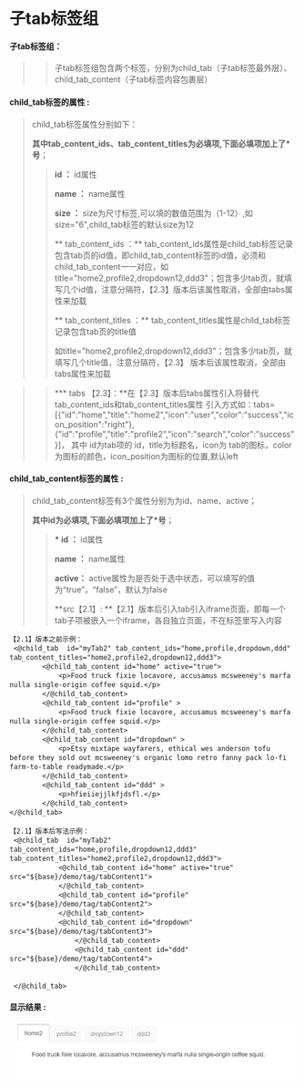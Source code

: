 # 子tab**标签组**

#### 子tab标签组：

> > 子tab标签组包含两个标签，分别为child\_tab（子tab标签最外层）、child\_tab\_content（子tab标签内容包裹层）

#### child\_tab**标签的属性 :**

> child\_tab标签属性分别如下：
>
> **其中tab\_content\_ids、tab\_content\_titles为必填项,下面必填项加上了\*号**；
>
> > **id ：** id属性
> >
> > **name ：** name属性
> >
> > **size ：** size为尺寸标签,可以填的数值范围为（1-12）,如size="6",child\_tab标签的默认size为12
> >
> > ** tab\_content\_ids ：** tab\_content\_ids属性是child\_tab标签记录包含tab页的id值，即child\_tab\_content标签的id值，必须和child\_tab\_content一一对应，如title="home2,profile2,dropdown12,ddd3"；包含多少tab页，就填写几个id值，注意分隔符，【2.3】版本后该属性取消，全部由tabs属性来加载
> >
> > ** tab\_content\_titles ：** tab\_content\_titles属性是child\_tab标签记录包含tab页的title值
> >
> > 如title="home2,profile2,dropdown12,ddd3"；包含多少tab页，就填写几个title值，注意分隔符，【2.3】
版本后该属性取消，全部由tabs属性来加载


> > **\* tabs 【2.3】：**在【2.3】版本后tabs属性引入将替代tab_content_ids和tab_content_titles属性
引入方式如：tabs=[{"id":"home","title":"home2","icon":"user","color":"success","icon_position":"right"},{"id":"profile","title":"profile2","icon":"search","color":"success"}]，
其中 id为tab项的 id，title为标题名，icon为 tab的图标，color为图标的颜色，icon_position为图标的位置,默认left


#### child\_tab\_content**标签的属性 :**

> child\_tab\_content标签有3个属性分别为为id、name、active；
>
> **其中id为必填项,下面必填项加上了\*号**；
>
> > **\* id ：** id属性
> >
> > **name ：** name属性
> >
> > **active：** active属性为是否处于选中状态，可以填写的值为“true”，“false”，默认为false
> >
> > **src【2.1】: **【2.1】版本后引入tab引入iframe页面，即每一个tab子项被嵌入一个iframe，各自独立页面，不在标签里写入内容

```
【2.1】版本之前示例：
 <@child_tab  id="myTab2" tab_content_ids="home,profile,dropdown,ddd" tab_content_titles="home2,profile2,dropdown12,ddd3">
        <@child_tab_content id="home" active="true"> 
            <p>Food truck fixie locavore, accusamus mcsweeney's marfa nulla single-origin coffee squid.</p>
        </@child_tab_content>
        <@child_tab_content id="profile" > 
            <p>Food truck fixie locavore, accusamus mcsweeney's marfa nulla single-origin coffee squid.</p>
        </@child_tab_content>
        <@child_tab_content id="dropdown" > 
            <p>Etsy mixtape wayfarers, ethical wes anderson tofu before they sold out mcsweeney's organic lomo retro fanny pack lo-fi farm-to-table readymade.</p>
        </@child_tab_content>
        <@child_tab_content id="ddd" > 
            <p>hfieiiejjlkfjdsfl.</p>
        </@child_tab_content>
</@child_tab>

【2.1】版本后写法示例：
 <@child_tab  id="myTab2" tab_content_ids="home,profile,dropdown12,ddd3" tab_content_titles="home2,profile2,dropdown12,ddd3">
	        <@child_tab_content id="home" active="true" src="${base}/demo/tag/tabContent1"> 
	        </@child_tab_content>
	        <@child_tab_content id="profile"  src="${base}/demo/tag/tabContent2"> 
	        </@child_tab_content>
        	<@child_tab_content id="dropdown" src="${base}/demo/tag/tabContent3"> 
                </@child_tab_content>
                <@child_tab_content id="ddd" src="${base}/demo/tag/tabContent4"> 
                </@child_tab_content>

 </@child_tab>
```

#### 显示结果 :

![](/assets/tab.png)

